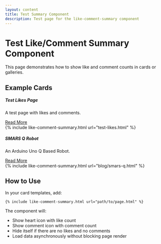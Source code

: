```yaml
---
layout: content
title: Test Summary Component
description: Test page for the like-comment-summary component
---
```


# Test Like/Comment Summary Component

This page demonstrates how to show like and comment counts in cards or galleries.

## Example Cards

<div class="row row-cols-1 row-cols-md-2 g-4">
  <div class="col">
    <div class="card">
      <div class="card-body">
        <h5 class="card-title">Test Likes Page</h5>
        <p class="card-text">A test page with likes and comments.</p>
        <a href="/test-likes.html" class="btn btn-primary">Read More</a>
        <div class="mt-2">
          {% include like-comment-summary.html url="test-likes.html" %}
        </div>
      </div>
    </div>
  </div>

  <div class="col">
    <div class="card">
      <div class="card-body">
        <h5 class="card-title">SMARS Q Robot</h5>
        <p class="card-text">An Arduino Uno Q Based Robot.</p>
        <a href="/blog/smars-q.html" class="btn btn-primary">Read More</a>
        <div class="mt-2">
          {% include like-comment-summary.html url="blog/smars-q.html" %}
        </div>
      </div>
    </div>
  </div>
</div>

## How to Use

In your card templates, add:

```liquid
{% include like-comment-summary.html url="path/to/page.html" %}
```

The component will:
- Show heart icon with like count
- Show comment icon with comment count
- Hide itself if there are no likes and no comments
- Load data asynchronously without blocking page render
